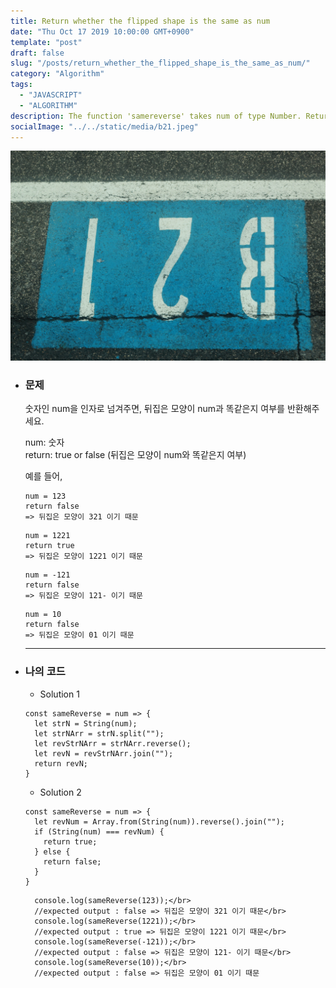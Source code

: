 ```yaml
---
title: Return whether the flipped shape is the same as num
date: "Thu Oct 17 2019 10:00:00 GMT+0900"
template: "post"
draft: false
slug: "/posts/return_whether_the_flipped_shape_is_the_same_as_num/"
category: "Algorithm"
tags:
  - "JAVASCRIPT"
  - "ALGORITHM"
description: The function 'samereverse' takes num of type Number. Return whether the flipped shape is the same as num.
socialImage: "../../static/media/b21.jpeg"
---
```


<img src="../../static/media/b21.jpeg">

- ### 문제

  숫자인 num을 인자로 넘겨주면, 뒤집은 모양이 num과 똑같은지 여부를 반환해주세요.

  num: 숫자</br>
  return: true or false (뒤집은 모양이 num와 똑같은지 여부)

  예를 들어,

  ```
  num = 123
  return false
  => 뒤집은 모양이 321 이기 때문
  ```

  ```
  num = 1221
  return true
  => 뒤집은 모양이 1221 이기 때문
  ```

  ```
  num = -121
  return false
  => 뒤집은 모양이 121- 이기 때문
  ```

  ```
  num = 10
  return false
  => 뒤집은 모양이 01 이기 때문
  ```

  ***

- ### 나의 코드

  - Solution 1

  ```
  const sameReverse = num => {
    let strN = String(num);
    let strNArr = strN.split("");
    let revStrNArr = strNArr.reverse();
    let revN = revStrNArr.join("");
    return revN;
  }
  ```

  - Solution 2

  ```
  const sameReverse = num => {
    let revNum = Array.from(String(num)).reverse().join("");
    if (String(num) === revNum) {
      return true;
    } else {
      return false;
    }
  }
  ```

        console.log(sameReverse(123));</br>
        //expected output : false => 뒤집은 모양이 321 이기 때문</br>
        console.log(sameReverse(1221));</br>
        //expected output : true => 뒤집은 모양이 1221 이기 때문</br>
        console.log(sameReverse(-121));</br>
        //expected output : false => 뒤집은 모양이 121- 이기 때문</br>
        console.log(sameReverse(10));</br>
        //expected output : false => 뒤집은 모양이 01 이기 때문
